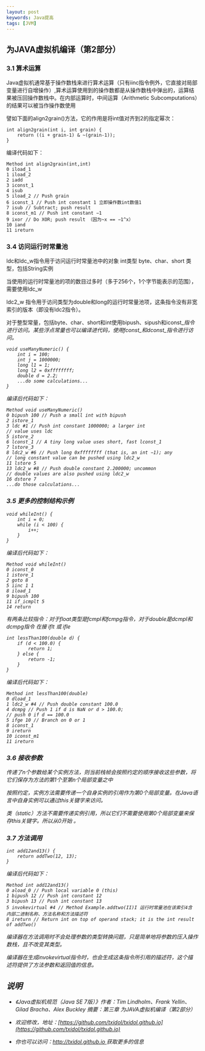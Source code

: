 ```yaml
---
layout: post
keywords: Java提高
tags: [JVM]
---
```


为JAVA虚拟机编译（第2部分）
----------------- 
### 3.1 算术运算

Java虚拟机通常基于操作数栈来进行算术运算（只有iinc指令例外，它直接对局部变量进行自增操作）,算术运算使用到的操作数都是从操作数栈中弹出的，运算结果被压回操作数栈中。在内部运算时，中间运算（Arithmetic Subcomputations）的结果可以被当作操作数使用

譬如下面的align2grain()方法，它的作用是将int值对齐到2的指定幂次：

	int align2grain(int i, int grain) { 
		return ((i + grain-1) & ~(grain-1)); 
	}
	
编译代码如下：

	Method int align2grain(int,int) 
	0 iload_1 
	1 iload_2 
	2 iadd 
	3 iconst_1 
	4 isub 
	5 iload_2 // Push grain
	6 iconst_1 // Push int constant 1 立即操作数int数值1
	7 isub // Subtract; push result
	8 iconst_m1 // Push int constant −1
	9 ixor // Do XOR; push result （因为~x == −1^x）
	10 iand 
	11 ireturn

### 3.4 访问运行时常量池

ldc和ldc_w指令用于访问运行时常量池中的对象 int类型 byte、char、short 类型，包括String实例

当使用的运行时常量池的项的数目过多时（多于256个，1个字节能表示的范围），需要使用ldc_w

ldc2_w 指令用于访问类型为double和long的运行时常量池项，这条指令没有非宽索引的版本（即没有ldc2指令）。

对于整型常量，包括byte、char、short和int使用bipush、sipush和iconst_<i>指令进行访问。某些浮点常量也可以编译进代码，使用fconst_<f>和dconst_<d>指令进行访问。

	void useManyNumeric() { 
		int i = 100; 
		int j = 1000000; 
		long l1 = 1; 
		long l2 = 0xffffffff; 
		double d = 2.2; 
		...do some calculations... 
	}
	
编译后代码如下：

	Method void useManyNumeric() 
	0 bipush 100 // Push a small int with bipush 
	2 istore_1 
	3 ldc #1 // Push int constant 1000000; a larger int 
	// value uses ldc 
	5 istore_2 
	6 lconst_1 // A tiny long value uses short, fast lconst_1 
	7 lstore_3 
	8 ldc2_w #6 // Push long 0xffffffff (that is, an int −1); any 
	// long constant value can be pushed using ldc2_w 
	11 lstore 5 
	13 ldc2_w #8 // Push double constant 2.200000; uncommon 
	// double values are also pushed using ldc2_w 
	16 dstore 7 
	...do those calculations...

### 3.5 更多的控制结构示例

	void whileInt() { 
		int i = 0; 
		while (i < 100) { 
			i++; 
		} 
	}
	
编译后代码如下：

	Method void whileInt() 
	0 iconst_0 
	1 istore_1 
	2 goto 8 
	5 iinc 1 1 
	8 iload_1 
	9 bipush 100 
	11 if_icmplt 5
	14 return
	
有两条比较指令：对于float类型是fcmpl和fcmpg指令，对于double是dcmpl和dcmpg指令
在接 iflt 或 ifle 

	int lessThan100(double d) { 
		if (d < 100.0) { 
			return 1; 
		} else { 
			return -1; 
		} 
	}

编译后代码如下：

	Method int lessThan100(double) 
	0 dload_1 
	1 ldc2_w #4 // Push double constant 100.0 
	4 dcmpg // Push 1 if d is NaN or d > 100.0; 
	// push 0 if d == 100.0 
	5 ifge 10 // Branch on 0 or 1 
	8 iconst_1 
	9 ireturn 
	10 iconst_m1 
	11 ireturn

### 3.6 接收参数

传递了n个参数给某个实例方法，则当前栈帧会按照约定的顺序接收这些参数，将它们保存为方法的第1个至第n个局部变量之中

按照约定，实例方法需要传递一个自身实例的引用作为第0个局部变量。在Java语言中自身实例可以通过this关键字来访问。

类（static）方法不需要传递实例引用，所以它们不需要使用第0个局部变量来保存this关键字。所以从0开始 。	
	
### 3.7 方法调用

	int add12and13() { 
		return addTwo(12, 13); 
	}

编译后代码如下：

	Method int add12and13() 
	0 aload_0 // Push local variable 0 (this) 
	1 bipush 12 // Push int constant 12 
	3 bipush 13 // Push int constant 13 
	5 invokevirtual #4 // Method Example.addtwo(II)I 运行时常量池在该索引4含 内部二进制名称、方法名称和方法描述符
	8 ireturn // Return int on top of operand stack; it is the int result of addTwo()	
	

编译器在方法调用时不会处理参数的类型转换问题，只是简单地将参数的压入操作数栈，且不改变其类型。

编译器在生成invokevirtual指令时，也会生成这条指令所引用的描述符，这个描述符提供了方法参数和返回值的信息。
	
说明
----
- 《Java虚拟机规范（Java SE 7版）》作者：Tim Lindholm、Frank Yellin、Gilad Bracha、Alex Buckley  摘要：第三章 为JAVA虚拟机编译（第2部分）

- 欢迎修改，地址：[https://github.com/txidol/txidol.github.io](https://github.com/txidol/txidol.github.io)

- 你也可以访问：[http://txidol.github.io ](http://txidol.github.io) 获取更多的信息
